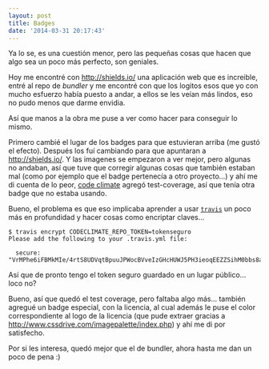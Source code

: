 ```yaml
---
layout: post
title: Badges
date: '2014-03-31 20:17:43'
---
```


Ya lo se, es una cuestión menor, pero las pequeñas cosas que hacen que algo sea un poco más perfecto, son geniales.

Hoy me encontré con http://shields.io/ una aplicación web que es increible, entré al repo de *bundler* y me encontré con que los logitos esos que yo con mucho esfuerzo había puesto a andar, a ellos se les veían más lindos, eso no pudo menos que darme envidia.

Así que manos a la obra me puse a ver como hacer para conseguir lo mismo.

Primero cambié el lugar de los badges para que estuvieran arriba (me gustó el efecto). Después los fuí cambiando para que apuntaran a http://shields.io/. Y las imagenes se empezaron a ver mejor, pero algunas no andaban, así que tuve que corregir algunas cosas que también estaban mal (como por ejemplo que el badge pertenecía a otro proyecto...) y ahí me di cuenta de lo peor, [code climate](http://blog.codeclimate.com/blog/2013/09/11/test-coverage-and-code-quality-better-together/) agregó test-coverage, así que tenía otra badge que no estaba usando.

Bueno, el problema es que eso implicaba aprender a usar [`travis`](travis-ci.org) un poco más en profundidad y hacer cosas como encriptar claves...

	$ travis encrypt CODECLIMATE_REPO_TOKEN=tokenseguro
	Please add the following to your .travis.yml file:
	
	  secure: "VrMPhe6iFBMkMIe/4rtS8UDVqtBpuuJPWocBVveIzGHcHUWJ5PH3ieoqEEZZSihM0bbs8aMFka0rrLcerTM8/eVTK+LsQN61OFPo0DAayMh7ik29RqSCvoGYkE8W6v3dt/JLPMLfxZAb4OFDThBVbMa7LR241JVcb+9SqHrgDAw="

Así que de pronto tengo el token seguro guardado en un lugar público... loco no?

Bueno, así que quedó el test coverage, pero faltaba algo más... también agregué un badge especial, con la licencia, al cual además le puse el color correspondiente al logo de la licencia (que pude extraer gracias a http://www.cssdrive.com/imagepalette/index.php) y ahí me di por satisfecho.

Por si les interesa, quedó mejor que el de bundler, ahora hasta me dan un poco de pena :)